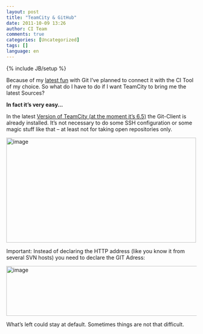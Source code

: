 ```yaml
---
layout: post
title: "TeamCity & GitHub"
date: 2011-10-09 13:26
author: CI Team
comments: true
categories: [Uncategorized]
tags: []
language: en
---
```

{% include JB/setup %}
&nbsp;

Because of my <a href="{{BASE_PATH}}/2011/08/23/entrance-into-git-for-net-developer/">latest fun</a> with Git I’ve planned to connect it with the CI Tool of my choice. So what do I have to do if I want TeamCity to bring me the latest Sources?



<strong>In fact it’s very easy…</strong>



In the latest <a href="http://www.jetbrains.com/teamcity/">Version of TeamCity (at the moment it’s 6.5)</a> the Git-Client is already installed. It’s not necessary to do some SSH configuration or some magic stuff like that – at least not for taking open repositories only.

<img style="background-image: none; padding-left: 0px; padding-right: 0px; padding-top: 0px; border: 0px;" title="image" src="{{BASE_PATH}}/assets/wp-images-de/image_thumb552.png" border="0" alt="image" width="502" height="278" />

Important: Instead of declaring the HTTP address (like you know it from several SVN hosts) you need to declare the GIT Adress:

<img style="background-image: none; padding-left: 0px; padding-right: 0px; padding-top: 0px; border: 0px;" title="image" src="{{BASE_PATH}}/assets/wp-images-de/image_thumb553.png" border="0" alt="image" width="551" height="132" />

What’s left could stay at default. Sometimes things are not that difficult.
